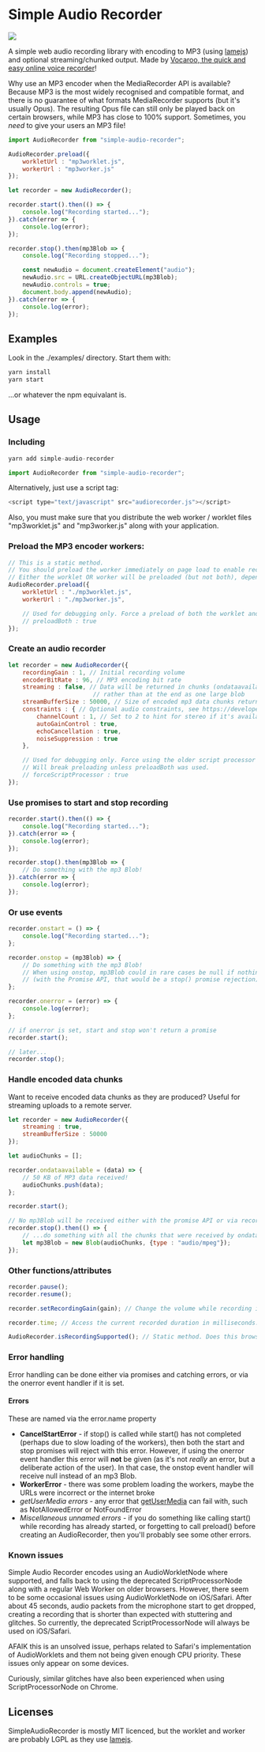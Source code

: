 # Simple Audio Recorder

![](https://raw.githubusercontent.com/bobbles911/simple-audio-recorder/master/.github/GitHubAudioRecorderHeader.png)

A simple web audio recording library with encoding to MP3 (using [lamejs](https://github.com/zhuker/lamejs)) and optional streaming/chunked output. Made by [Vocaroo, the quick and easy online voice recorder](https://vocaroo.com)!

Why use an MP3 encoder when the MediaRecorder API is available? Because MP3 is the most widely recognised and compatible format, and there is no guarantee of what formats MediaRecorder supports (but it's usually Opus). The resulting Opus file can still only be played back on certain browsers, while MP3 has close to 100% support. Sometimes, you _need_ to give your users an MP3 file!

```javascript
import AudioRecorder from "simple-audio-recorder";

AudioRecorder.preload({
	workletUrl : "mp3worklet.js",
	workerUrl : "mp3worker.js"
});

let recorder = new AudioRecorder();

recorder.start().then(() => {
	console.log("Recording started...");
}).catch(error => {
	console.log(error);
});

recorder.stop().then(mp3Blob => {
	console.log("Recording stopped...");

	const newAudio = document.createElement("audio");
	newAudio.src = URL.createObjectURL(mp3Blob);
	newAudio.controls = true;
	document.body.append(newAudio);
}).catch(error => {
	console.log(error);
});
```

## Examples

Look in the ./examples/ directory. Start them with:
```bash
yarn install
yarn start
```
...or whatever the npm equivalant is.

## Usage

### Including

```javascript
yarn add simple-audio-recorder
```

```javascript
import AudioRecorder from "simple-audio-recorder";
```

Alternatively, just use a script tag:
```javascript
<script type="text/javascript" src="audiorecorder.js"></script>
```
Also, you must make sure that you distribute the web worker / worklet files "mp3worklet.js" and "mp3worker.js" along with your application.

### Preload the MP3 encoder workers:

```javascript
// This is a static method.
// You should preload the worker immediately on page load to enable recording to start quickly
// Either the worklet OR worker will be preloaded (but not both), depending on the browser support.
AudioRecorder.preload({
	workletUrl : "./mp3worklet.js",
	workerUrl : "./mp3worker.js",

	// Used for debugging only. Force a preload of both the worklet and worker.
	// preloadBoth : true
});
```

### Create an audio recorder

```javascript
let recorder = new AudioRecorder({
	recordingGain : 1, // Initial recording volume
	encoderBitRate : 96, // MP3 encoding bit rate
	streaming : false, // Data will be returned in chunks (ondataavailable callback) as it is encoded,
						// rather than at the end as one large blob
	streamBufferSize : 50000, // Size of encoded mp3 data chunks returned by ondataavailable, if streaming is enabled
	constraints : { // Optional audio constraints, see https://developer.mozilla.org/en-US/docs/Web/API/MediaDevices/getUserMedia
		channelCount : 1, // Set to 2 to hint for stereo if it's available, or leave as 1 to force mono at all times
		autoGainControl : true,
		echoCancellation : true,
		noiseSuppression : true
	},

	// Used for debugging only. Force using the older script processor instead of AudioWorklet.
	// Will break preloading unless preloadBoth was used.
	// forceScriptProcessor : true
});
```

### Use promises to start and stop recording

```javascript
recorder.start().then(() => {
	console.log("Recording started...");
}).catch(error => {
	console.log(error);
});

recorder.stop().then(mp3Blob => {
	// Do something with the mp3 Blob!
}).catch(error => {
	console.log(error);
});
```

### Or use events

```javascript
recorder.onstart = () => {
	console.log("Recording started...");
};

recorder.onstop = (mp3Blob) => {
	// Do something with the mp3 Blob!
	// When using onstop, mp3Blob could in rare cases be null if nothing was recorded
	// (with the Promise API, that would be a stop() promise rejection)
};

recorder.onerror = (error) => {
	console.log(error);
};

// if onerror is set, start and stop won't return a promise
recorder.start();

// later...
recorder.stop();
```

### Handle encoded data chunks

Want to receive encoded data chunks as they are produced? Useful for streaming uploads to a remote server.

```javascript
let recorder = new AudioRecorder({
	streaming : true,
	streamBufferSize : 50000
});

let audioChunks = [];

recorder.ondataavailable = (data) => {
	// 50 KB of MP3 data received!
	audioChunks.push(data);
};

recorder.start();

// No mp3Blob will be received either with the promise API or via recorder.onstop if streaming is enabled.
recorder.stop().then(() => {
	// ...do something with all the chunks that were received by ondataavailable
	let mp3Blob = new Blob(audioChunks, {type : "audio/mpeg"});
});
```

### Other functions/attributes

```javascript
recorder.pause();
recorder.resume();

recorder.setRecordingGain(gain); // Change the volume while recording is in progress (0.0 to 1.0)

recorder.time; // Access the current recorded duration in milliseconds. Time pauses when recording is paused.

AudioRecorder.isRecordingSupported(); // Static method. Does this browser support getUserMedia?
```

### Error handling

Error handling can be done either via promises and catching errors, or via the onerror event handler if it is set.

#### Errors

These are named via the error.name property

- **CancelStartError** - if stop() is called while start() has not completed (perhaps due to slow loading of the workers), then both the start and stop promises will reject with this error. However, if using the onerror event handler this error will **not** be given (as it's not _really_ an error, but a deliberate action of the user). In that case, the onstop event handler will receive null instead of an mp3 Blob.
- **WorkerError** - there was some problem loading the workers, maybe the URLs were incorrect or the internet broke
- _getUserMedia errors_ - any error that [getUserMedia](https://developer.mozilla.org/en-US/docs/Web/API/MediaDevices/getUserMedia) can fail with, such as NotAllowedError or NotFoundError
- _Miscellaneous unnamed errors_ - if you do something like calling start() while recording has already started, or forgetting to call preload() before creating an AudioRecorder, then you'll probably see some other errors.

### Known issues

Simple Audio Recorder encodes using an AudioWorkletNode where supported, and falls back to using the deprecated ScriptProcessorNode along with a regular Web Worker on older browsers. However, there seem to be some occasional issues using AudioWorkletNode on iOS/Safari. After about 45 seconds, audio packets from the microphone start to get dropped, creating a recording that is shorter than expected with stuttering and glitches. So currently, the deprecated ScriptProcessorNode will always be used on iOS/Safari.

AFAIK this is an unsolved issue, perhaps related to Safari's implementation of AudioWorklets and them not being given enough CPU priority. These issues only appear on some devices.

Curiously, similar glitches have also been experienced when using ScriptProcessorNode on Chrome.

## Licenses
SimpleAudioRecorder is mostly MIT licenced, but the worklet and worker are probably LGPL as they use [lamejs](https://github.com/zhuker/lamejs).